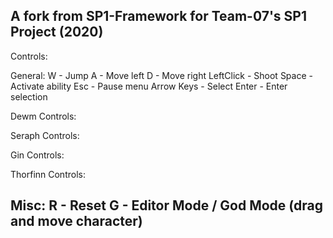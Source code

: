 A fork from SP1-Framework for Team-07's SP1 Project (2020)
--------------------------------------------------------------------------------------
Controls:

General:
W          - Jump
A          - Move left
D          - Move right
LeftClick  - Shoot
Space      - Activate ability
Esc        - Pause menu
Arrow Keys - Select
Enter      - Enter selection

Dewm Controls:

Seraph Controls:

Gin Controls:

Thorfinn Controls:


Misc:
R - Reset
G - Editor Mode / God Mode (drag and move character)
--------------------------------------------------------------------------------------
